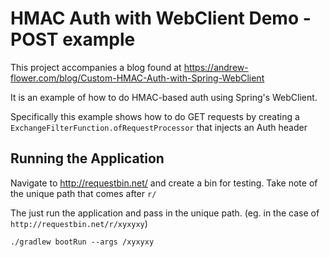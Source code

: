 # HMAC Auth with WebClient Demo - POST example
This project accompanies a blog found at https://andrew-flower.com/blog/Custom-HMAC-Auth-with-Spring-WebClient

It is an example of how to do HMAC-based auth using Spring's WebClient.

Specifically this example shows how to do GET requests by creating a `ExchangeFilterFunction.ofRequestProcessor` that injects an Auth header

## Running the Application
Navigate to http://requestbin.net/ and create a bin for testing.
Take note of the unique path that comes after `r/`

The just run the application and pass in the unique path. (eg. in the case of `http://requestbin.net/r/xyxyxy`)

    ./gradlew bootRun --args /xyxyxy
